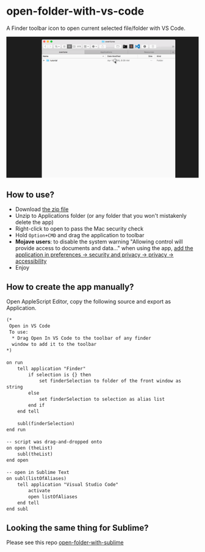 # open-folder-with-vs-code
A Finder toolbar icon to open current selected file/folder with VS Code.

![](/demo.gif)

## How to use?
- Download [the zip file](https://github.com/hamxiaoz/open-folder-with-vs-code/raw/master/Open%20in%20VS%20Code.app.zip)
- Unzip to Applications folder (or any folder that you won't mistakenly delete the app)
- Right-click to open to pass the Mac security check
- Hold `Option+CMD` and drag the application to toolbar
- **Mojave users**: to disable the system warning "Allowing control will provide access to documents and data..." when using the app, [add the application in preferences -> security and privacy -> privacy -> accessibility](https://apple.stackexchange.com/a/335850)
- Enjoy

## How to create the app manually?
Open AppleScript Editor, copy the following source and export as Application.

```
(*
 Open in VS Code
 To use:
  * Drag Open In VS Code to the toolbar of any finder
  window to add it to the toolbar
*)

on run
	tell application "Finder"
		if selection is {} then
			set finderSelection to folder of the front window as string
		else
			set finderSelection to selection as alias list
		end if
	end tell
	
	subl(finderSelection)
end run

-- script was drag-and-dropped onto
on open (theList)
	subl(theList)
end open

-- open in Sublime Text
on subl(listOfAliases)
	tell application "Visual Studio Code"
		activate
		open listOfAliases
	end tell
end subl
```

## Looking the same thing for Sublime? 
Please see this repo [open-folder-with-sublime](https://github.com/hamxiaoz/open-folder-with-sublime)
